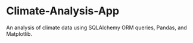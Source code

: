 # Climate-Analysis-App
An analysis of climate data using SQLAlchemy ORM queries, Pandas, and Matplotlib.
